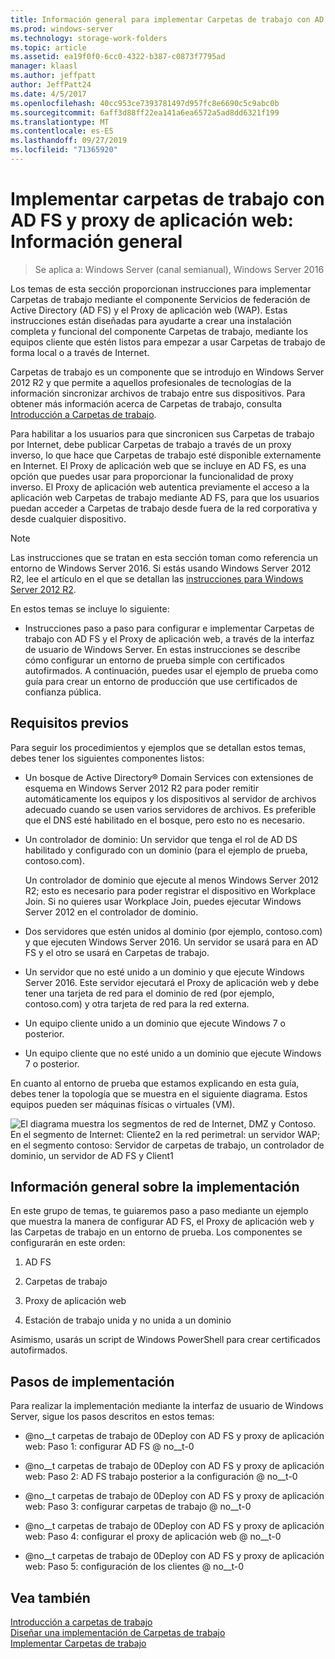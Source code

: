 ```yaml
---
title: Información general para implementar Carpetas de trabajo con AD FS y el Proxy de aplicación web (WAP)
ms.prod: windows-server
ms.technology: storage-work-folders
ms.topic: article
ms.assetid: ea19f0f0-6cc0-4322-b387-c0873f7795ad
manager: klaasl
ms.author: jeffpatt
author: JeffPatt24
ms.date: 4/5/2017
ms.openlocfilehash: 40cc953ce7393781497d957fc8e6690c5c9abc0b
ms.sourcegitcommit: 6aff3d88ff22ea141a6ea6572a5ad8dd6321f199
ms.translationtype: MT
ms.contentlocale: es-ES
ms.lasthandoff: 09/27/2019
ms.locfileid: "71365920"
---
```

# <a name="deploy-work-folders-with-ad-fs-and-web-application-proxy-overview"></a>Implementar carpetas de trabajo con AD FS y proxy de aplicación web: Información general

>Se aplica a: Windows Server (canal semianual), Windows Server 2016

Los temas de esta sección proporcionan instrucciones para implementar Carpetas de trabajo mediante el componente Servicios de federación de Active Directory (AD FS) y el Proxy de aplicación web (WAP). Estas instrucciones están diseñadas para ayudarte a crear una instalación completa y funcional del componente Carpetas de trabajo, mediante los equipos cliente que estén listos para empezar a usar Carpetas de trabajo de forma local o a través de Internet.  
  
Carpetas de trabajo es un componente que se introdujo en Windows Server 2012 R2 y que permite a aquellos profesionales de tecnologías de la información sincronizar archivos de trabajo entre sus dispositivos. Para obtener más información acerca de Carpetas de trabajo, consulta [Introducción a Carpetas de trabajo](Work-Folders-Overview.md).  
  
Para habilitar a los usuarios para que sincronicen sus Carpetas de trabajo por Internet, debe publicar Carpetas de trabajo a través de un proxy inverso, lo que hace que Carpetas de trabajo esté disponible externamente en Internet. El Proxy de aplicación web que se incluye en AD FS, es una opción que puedes usar para proporcionar la funcionalidad de proxy inverso. El Proxy de aplicación web autentica previamente el acceso a la aplicación web Carpetas de trabajo mediante AD FS, para que los usuarios puedan acceder a Carpetas de trabajo desde fuera de la red corporativa y desde cualquier dispositivo. 

> [!NOTE]
>   Las instrucciones que se tratan en esta sección toman como referencia un entorno de Windows Server 2016. Si estás usando Windows Server 2012 R2, lee el artículo en el que se detallan las [instrucciones para Windows Server 2012 R2](https://technet.microsoft.com/library/dn747208(v=ws.11).aspx).
  
En estos temas se incluye lo siguiente:  
  
-   Instrucciones paso a paso para configurar e implementar Carpetas de trabajo con AD FS y el Proxy de aplicación web, a través de la interfaz de usuario de Windows Server. En estas instrucciones se describe cómo configurar un entorno de prueba simple con certificados autofirmados. A continuación, puedes usar el ejemplo de prueba como guía para crear un entorno de producción que use certificados de confianza pública.  
  
## <a name="prerequisites"></a>Requisitos previos  
Para seguir los procedimientos y ejemplos que se detallan estos temas, debes tener los siguientes componentes listos:  
  
-   Un bosque de Active Directory® Domain Services con extensiones de esquema en Windows Server 2012 R2 para poder remitir automáticamente los equipos y los dispositivos al servidor de archivos adecuado cuando se usen varios servidores de archivos. Es preferible que el DNS esté habilitado en el bosque, pero esto no es necesario.  
  
-   Un controlador de dominio: Un servidor que tenga el rol de AD DS habilitado y configurado con un dominio (para el ejemplo de prueba, contoso.com).  
  
    Un controlador de dominio que ejecute al menos Windows Server 2012 R2; esto es necesario para poder registrar el dispositivo en Workplace Join. Si no quieres usar Workplace Join, puedes ejecutar Windows Server 2012 en el controlador de dominio.  
  
-   Dos servidores que estén unidos al dominio (por ejemplo, contoso.com) y que ejecuten Windows Server 2016. Un servidor se usará para en AD FS y el otro se usará en Carpetas de trabajo.  
  
-   Un servidor que no esté unido a un dominio y que ejecute Windows Server 2016. Este servidor ejecutará el Proxy de aplicación web y debe tener una tarjeta de red para el dominio de red (por ejemplo, contoso.com) y otra tarjeta de red para la red externa.  
  
-   Un equipo cliente unido a un dominio que ejecute Windows 7 o posterior.  
  
-   Un equipo cliente que no esté unido a un dominio que ejecute Windows 7 o posterior.  
  
En cuanto al entorno de prueba que estamos explicando en esta guía, debes tener la topología que se muestra en el siguiente diagrama. Estos equipos pueden ser máquinas físicas o virtuales (VM). 
  
![El diagrama muestra los segmentos de red de Internet, DMZ y Contoso. En el segmento de Internet: Cliente2 en la red perimetral: un servidor WAP; en el segmento contoso: Servidor de carpetas de trabajo, un controlador de dominio, un servidor de AD FS y Client1](media/deploy-work-folders-adfs/WF_ADFS_WAP_Diagram.png)

## <a name="deployment-overview"></a>Información general sobre la implementación  
En este grupo de temas, te guiaremos paso a paso mediante un ejemplo que muestra la manera de configurar AD FS, el Proxy de aplicación web y las Carpetas de trabajo en un entorno de prueba. Los componentes se configurarán en este orden:  
  
1.  AD FS  
  
2.  Carpetas de trabajo  
  
3.  Proxy de aplicación web  
  
4.  Estación de trabajo unida y no unida a un dominio  
  
Asimismo, usarás un script de Windows PowerShell para crear certificados autofirmados.  
  
## <a name="deployment-steps"></a>Pasos de implementación  
Para realizar la implementación mediante la interfaz de usuario de Windows Server, sigue los pasos descritos en estos temas:  
  
-   @no__t carpetas de trabajo de 0Deploy con AD FS y proxy de aplicación web: Paso 1: configurar AD FS @ no__t-0  
  
-   @no__t carpetas de trabajo de 0Deploy con AD FS y proxy de aplicación web: Paso 2: AD FS trabajo posterior a la configuración @ no__t-0  
  
-   @no__t carpetas de trabajo de 0Deploy con AD FS y proxy de aplicación web: Paso 3: configurar carpetas de trabajo @ no__t-0  
  
-   @no__t carpetas de trabajo de 0Deploy con AD FS y proxy de aplicación web: Paso 4: configurar el proxy de aplicación web @ no__t-0  
  
-   @no__t carpetas de trabajo de 0Deploy con AD FS y proxy de aplicación web: Paso 5: configuración de los clientes @ no__t-0  

## <a name="see-also"></a>Vea también  
[Introducción a carpetas de trabajo](Work-Folders-Overview.md)  
[Diseñar una implementación de Carpetas de trabajo](Plan-Work-Folders.md)  
[Implementar Carpetas de trabajo](Deploy-Work-Folders.md)  
  

